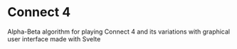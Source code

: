 # Connect 4
Alpha-Beta algorithm for playing Connect 4 and its variations with graphical user interface made with Svelte